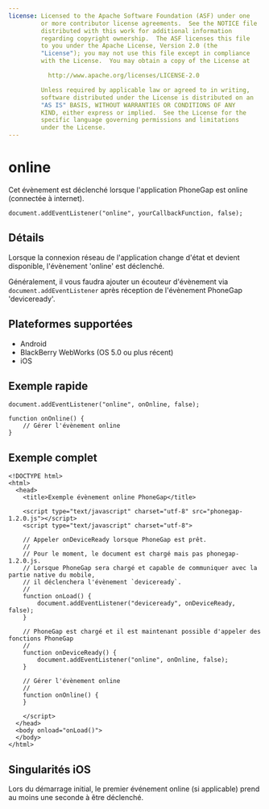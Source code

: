 ```yaml
---
license: Licensed to the Apache Software Foundation (ASF) under one
         or more contributor license agreements.  See the NOTICE file
         distributed with this work for additional information
         regarding copyright ownership.  The ASF licenses this file
         to you under the Apache License, Version 2.0 (the
         "License"); you may not use this file except in compliance
         with the License.  You may obtain a copy of the License at

           http://www.apache.org/licenses/LICENSE-2.0

         Unless required by applicable law or agreed to in writing,
         software distributed under the License is distributed on an
         "AS IS" BASIS, WITHOUT WARRANTIES OR CONDITIONS OF ANY
         KIND, either express or implied.  See the License for the
         specific language governing permissions and limitations
         under the License.
---
```


online
======

Cet évènement est déclenché lorsque l'application PhoneGap est online (connectée à internet).

    document.addEventListener("online", yourCallbackFunction, false);

Détails
-------

Lorsque la connexion réseau de l'application change d'état et devient disponible, l'évènement 'online' est déclenché.

Généralement, il vous faudra ajouter un écouteur d'évènement via `document.addEventListener` après réception de l'évènement PhoneGap 'deviceready'.

Plateformes supportées
----------------------

- Android
- BlackBerry WebWorks (OS 5.0 ou plus récent)
- iOS

Exemple rapide
--------------

    document.addEventListener("online", onOnline, false);

    function onOnline() {
        // Gérer l'évènement online
    }

Exemple complet
---------------

    <!DOCTYPE html>
    <html>
      <head>
        <title>Exemple évènement online PhoneGap</title>

        <script type="text/javascript" charset="utf-8" src="phonegap-1.2.0.js"></script>
        <script type="text/javascript" charset="utf-8">

        // Appeler onDeviceReady lorsque PhoneGap est prêt.
        //
        // Pour le moment, le document est chargé mais pas phonegap-1.2.0.js.
        // Lorsque PhoneGap sera chargé et capable de communiquer avec la partie native du mobile,
        // il déclenchera l'évènement `deviceready`.
        //
        function onLoad() {
            document.addEventListener("deviceready", onDeviceReady, false);
        }

        // PhoneGap est chargé et il est maintenant possible d'appeler des fonctions PhoneGap
        //
        function onDeviceReady() {
		    document.addEventListener("online", onOnline, false);
        }

        // Gérer l'évènement online
        //
        function onOnline() {
        }

        </script>
      </head>
      <body onload="onLoad()">
      </body>
    </html>

Singularités iOS
----------------
Lors du démarrage initial, le premier événement online (si applicable) prend au moins une seconde à être déclenché.

